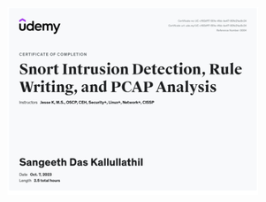 <img src="https://github.com/sdkallullathil/snort/blob/de95cfb949d307ea4f9494cc8a82982cdb258c71/snort.png" height="90%" width="90%" alt="Disk Sanitization Steps"/> 
